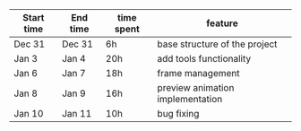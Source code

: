 | Start time | End time | time spent | feature                          |
|------------|----------|------------|----------------------------------|
| Dec 31     | Dec 31   | 6h         | base structure of the project    |
| Jan 3      | Jan 4    | 20h        | add tools functionality          |
| Jan 6      | Jan 7    | 18h        | frame management                 |
| Jan 8      | Jan 9    | 16h        | preview animation implementation |
| Jan 10     | Jan 11   | 10h        | bug fixing                       |